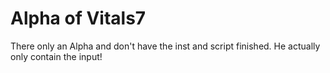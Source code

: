 # Alpha of Vitals7
There only an Alpha and don't have the inst and script finished. He actually only contain the input!
